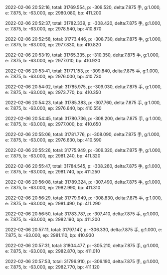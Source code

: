 2022-02-06 20:52:16, total: 31769.554, p: -309.520, delta:7.875 手, g:1.000, e: 7.875, b: -63.000, ep: 2980.080, bp: 411.200

2022-02-06 20:52:37, total: 31782.339, p: -308.420, delta:7.875 手, g:1.000, e: 7.875, b: -63.000, ep: 2978.540, bp: 410.870

2022-02-06 20:52:58, total: 31773.446, p: -308.730, delta:7.875 手, g:1.000, e: 7.875, b: -63.000, ep: 2977.830, bp: 410.820

2022-02-06 20:53:19, total: 31765.335, p: -310.350, delta:7.875 手, g:1.000, e: 7.875, b: -63.000, ep: 2977.010, bp: 410.920

2022-02-06 20:53:41, total: 31771.153, p: -309.840, delta:7.875 手, g:1.000, e: 7.875, b: -63.000, ep: 2976.000, bp: 410.730

2022-02-06 20:54:02, total: 31785.975, p: -309.030, delta:7.875 手, g:1.000, e: 7.875, b: -63.000, ep: 2973.770, bp: 410.350

2022-02-06 20:54:23, total: 31785.383, p: -307.760, delta:7.875 手, g:1.000, e: 7.875, b: -63.000, ep: 2976.640, bp: 410.550

2022-02-06 20:54:45, total: 31780.736, p: -308.200, delta:7.875 手, g:1.000, e: 7.875, b: -63.000, ep: 2977.000, bp: 410.650

2022-02-06 20:55:06, total: 31781.776, p: -308.090, delta:7.875 手, g:1.000, e: 7.875, b: -63.000, ep: 2976.630, bp: 410.590

2022-02-06 20:55:26, total: 31775.949, p: -309.320, delta:7.875 手, g:1.000, e: 7.875, b: -63.000, ep: 2981.240, bp: 411.320

2022-02-06 20:55:47, total: 31784.545, p: -308.260, delta:7.875 手, g:1.000, e: 7.875, b: -63.000, ep: 2981.740, bp: 411.250

2022-02-06 20:56:08, total: 31789.324, p: -307.490, delta:7.875 手, g:1.000, e: 7.875, b: -63.000, ep: 2982.990, bp: 411.310

2022-02-06 20:56:29, total: 31779.949, p: -308.830, delta:7.875 手, g:1.000, e: 7.875, b: -63.000, ep: 2981.490, bp: 411.290

2022-02-06 20:56:50, total: 31783.787, p: -307.410, delta:7.875 手, g:1.000, e: 7.875, b: -63.000, ep: 2982.190, bp: 411.200

2022-02-06 20:57:11, total: 31797.147, p: -306.330, delta:7.875 手, g:1.000, e: 7.875, b: -63.000, ep: 2981.110, bp: 410.930

2022-02-06 20:57:31, total: 31804.477, p: -305.210, delta:7.875 手, g:1.000, e: 7.875, b: -63.000, ep: 2982.870, bp: 411.010

2022-02-06 20:57:53, total: 31796.910, p: -306.190, delta:7.875 手, g:1.000, e: 7.875, b: -63.000, ep: 2982.770, bp: 411.120